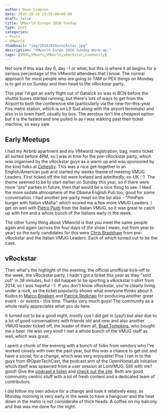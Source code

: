 ```yaml
---
author: Dave Simpson
date: 2016-10-16 23:55:00+00:00
draft: false
title: VMworld Europe 2016 Sunday
type: post
categories:
- Posts
- VMworld
thumbnail: "img/20161016vrockstar.jpg"
description: "VMworld Eurpe 2016 Sunday Warm-up."
tags: [VMUG,VMware,VMworld,vRockstar,Community]
---
```


Not sure if this was day 0, day -1 or what, but this is where it all begins for a serious percentage of the VMworld attendees that I know. The normal approach for most people who are going to TAM or PEX things on Monday is to get in on Sunday and then head to the vRockstar party.   
  
This year I'd got an early flight out of Gatwick so was in BCN before the shuttle buses started running, but there's lots of ways to get from the Airport to both the conference site (particularly via the new-for-this-year Fira metro station, which is on L9 Sud along with the airport terminals) and also in to town itself, usually by bus. The aerobus isn't the cheapest option but it is the fastest and one pulled in as I was walking past their ticket machine, so easy sale.   

## Early Meetups
I had my Airbnb apartment and my VMworld registration, bag, metro ticket all sorted before 4PM, so I was in time for the pre-vRockstar party, which was organised by the vRockstar guys as a warm up and was sponsored by the kind folks at [Cohesity](http://cohesity.com/). This was a nice get-together in an English/American pub and started my weeks theme of meeting VMUG Leaders. First ticked off the list were Iceland and admittedly, ex-UK :-)  The theme seemed to be to start earlier on Sunday this year, so if there were more "pre" parties in future, then that would be a nice thing to see. I liked the more sedate atmosphere of the Obama English Pub too, good for some conversation. I had another pre-party meet on the list also - "PimPam burger with Italian vMafia" which scored me a few more VMUG Leaders. I get on well with [Pietro Piutti](https://twitter.com/stingray92) from the Italian VMUG, so it was great to catch up with him and a whole bunch of the Italians early in the week.  

The other funny thing about VMworld is that you meet the same people again and again (across the four days of the show I mean, not from year to year) so the early candidates for this were [Chris Bradshaw](https://twitter.com/aldershotchris) from pre-vRockstar and the Italian VMUG Leaders. Each of which turned out to be the case.   

## vRockstar
Then what's the highlight of the evening, the official unofficial kick-off to the week, the vRockstar party, I hadn't got a ticket this year as they "sold out" in 38 minutes, but I did happen to be sporting a vRockstar t-shirt from 2014, so I was hopeful :-)  If you don't know vRockstar, you're clearly living under a rock, as the ticket popularity shows what everyone thinks about it. Kudos to [Marco Broeken](https://twitter.com/mbroeken) and [Patrick Redknap](https://twitter.com/PatrickRedknap) for producing another great event - or events - this time. Thanks very much guys! The community as a whole really appreciates what you do here.  
  
It turned out to be a good night, mostly cos I did get in (yay!) but also due to a lot of good conversations with friends old and new and also another VMUG leader ticked off, the leader of them all, [Brad Tompkins](https://twitter.com/VMUG_CEO), who bought me a beer. He was very kind! I met a whole bunch of the VMUG staff as well, which was great.  
  
I spent a chunk of the evening with a bunch of folks from vendors who I've worked closely with over the past year, but this was a chance to get out and have a social, for a change, which was very enjoyable! Plus I ran in to the guys from @OpenTechCast, the podcast arm of the OpenHomeLab initiative which itself was spawned from a user session at LonVMUG. Still with me? good! Give the [podcast a listen](http://www.opentechcast.com/) and [check out the site](https://openhomelab.org/index.php?title=Main_Page). Both are good community centric stuff with a lot of fresh content and a dedicated team of contributors.   
  
I did follow my own advice for a change and took it relatively easy, as Monday morning is very early in the week to have a hangover and the heat down in the metro is not considerate of thick heads. A coffee on my balcony and that was me done for the night.
